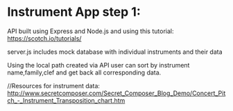 # Instrument App step 1:

API built using Express and Node.js 
and using this tutorial: https://scotch.io/tutorials/

server.js includes mock database with individual instruments
and their data


Using the local path created via API
user can sort by instrument name,family,clef 
and get back all corresponding data.






//Resources for instrument data:
<http://www.secretcomposer.com/Secret_Composer_Blog_Demo/Concert_Pitch_-_Instrument_Transposition_chart.htm>

